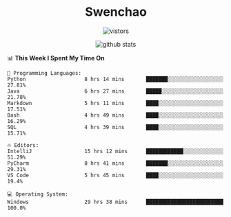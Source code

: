 <h1 align="center">Swenchao</h3>

<p align="center">
  <img src="https://visitor-badge.glitch.me/badge?page_id=Swenchao" alt="vistors" />
</p>

<p align="center">
  <img src="https://github-readme-stats.vercel.app/api?username=Swenchao&count_private=true&show_icons=true&theme=vue-dark&hide_title=true" alt="github stats" />
</p>

<!--START_SECTION:waka-->
📊 **This Week I Spent My Time On** 

```text
💬 Programming Languages: 
Python                   8 hrs 14 mins       ███████░░░░░░░░░░░░░░░░░░   27.81% 
Java                     6 hrs 27 mins       █████░░░░░░░░░░░░░░░░░░░░   21.78% 
Markdown                 5 hrs 11 mins       ████░░░░░░░░░░░░░░░░░░░░░   17.51% 
Bash                     4 hrs 49 mins       ████░░░░░░░░░░░░░░░░░░░░░   16.29% 
SQL                      4 hrs 39 mins       ████░░░░░░░░░░░░░░░░░░░░░   15.71%

🔥 Editors: 
IntelliJ                 15 hrs 12 mins      ████████████░░░░░░░░░░░░░   51.29% 
PyCharm                  8 hrs 41 mins       ███████░░░░░░░░░░░░░░░░░░   29.31% 
VS Code                  5 hrs 45 mins       ████░░░░░░░░░░░░░░░░░░░░░   19.4%

💻 Operating System: 
Windows                  29 hrs 38 mins      █████████████████████████   100.0%

```


<!--END_SECTION:waka-->
